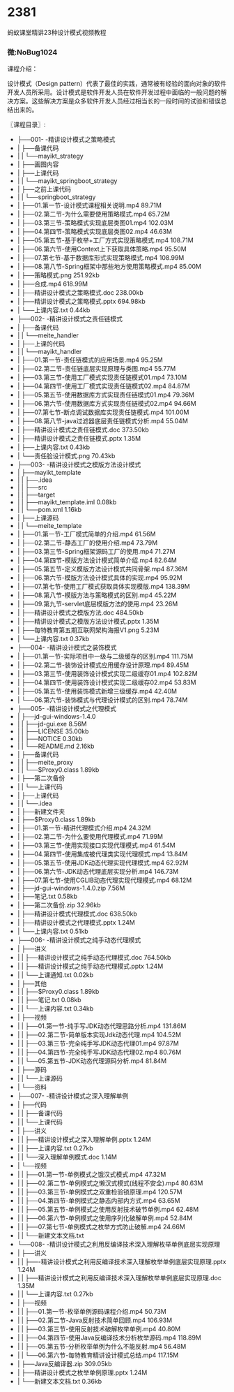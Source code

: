 # 2381
蚂蚁课堂精讲23种设计模式视频教程
### 微:NoBug1024 


课程介绍：

设计模式（Design pattern）代表了最佳的实践，通常被有经验的面向对象的软件开发人员所采用。设计模式是软件开发人员在软件开发过程中面临的一般问题的解决方案。这些解决方案是众多软件开发人员经过相当长的一段时间的试验和错误总结出来的。


〖课程目录〗:

- ├──001- -精讲设计模式之策略模式  
- |   ├──备课代码  
- |   |   └──mayikt_strategy  
- |   ├──画图内容  
- |   ├──上课代码  
- |   |   └──mayikt_springboot_strategy  
- |   ├──之前上课代码  
- |   |   └──springboot_strategy  
- |   ├──01.第一节-设计模式课程相关说明.mp4  89.71M
- |   ├──02.第二节-为什么需要使用策略模式.mp4  65.72M
- |   ├──03.第三节-策略模式实现底层类图01.mp4  102.03M
- |   ├──04.第四节-策略模式实现底层类图02.mp4  46.63M
- |   ├──05.第五节-基于枚举+工厂方式实现策略模式.mp4  108.71M
- |   ├──06.第六节-使用Context上下获取具体策略.mp4  95.50M
- |   ├──07.第七节-基于数据库形式实现策略模式.mp4  108.99M
- |   ├──08.第八节-Spring框架中那些地方使用策略模式.mp4  85.00M
- |   ├──策略模式.png  251.92kb
- |   ├──合成.mp4  618.99M
- |   ├──精讲设计模式之策略模式.doc  238.00kb
- |   ├──精讲设计模式之策略模式.pptx  694.98kb
- |   └──上课内容.txt  0.44kb
- ├──002- -精讲设计模式之责任链模式  
- |   ├──备课代码  
- |   |   └──meite_handler  
- |   ├──上课的代码  
- |   |   └──mayikt_handler  
- |   ├──01.第一节-责任链模式的应用场景.mp4  95.25M
- |   ├──02.第二节-责任链底层实现原理与类图.mp4  55.77M
- |   ├──03.第三节-使用工厂模式实现责任链模式01.mp4  73.10M
- |   ├──04.第四节-使用工厂模式实现责任链模式02.mp4  84.87M
- |   ├──05.第五节-使用数据库方式实现责任链模式01.mp4  79.36M
- |   ├──06.第六节-使用数据库方式实现责任链模式02.mp4  94.66M
- |   ├──07.第七节-断点调试数据库实现责任链模式.mp4  101.00M
- |   ├──08.第八节-java过滤器底层责任链模式分析.mp4  55.04M
- |   ├──精讲设计模式之责任链模式.doc  373.50kb
- |   ├──精讲设计模式之责任链模式.pptx  1.35M
- |   ├──上课内容.txt  0.43kb
- |   └──责任脸设计模式.png  70.43kb
- ├──003- -精讲设计模式之模版方法设计模式  
- |   ├──mayikt_template  
- |   |   ├──.idea  
- |   |   ├──src  
- |   |   ├──target  
- |   |   ├──mayikt_template.iml  0.08kb
- |   |   └──pom.xml  1.16kb
- |   ├──上课源码  
- |   |   └──meite_template  
- |   ├──01.第一节-工厂模式简单的介绍.mp4  61.56M
- |   ├──02.第二节-静态工厂的使用介绍.mp4  73.79M
- |   ├──03.第三节-Spring框架源码工厂的使用.mp4  71.27M
- |   ├──04.第四节-模版方法设计模式简单介绍.mp4  82.64M
- |   ├──05.第五节-定义模版方法设计模式共同骨架.mp4  87.36M
- |   ├──06.第六节-模版方法设计模式具体的实现.mp4  95.92M
- |   ├──07.第七节-使用工厂模式获取具体实现模版.mp4  138.39M
- |   ├──08.第八节-模版方法与策略模式的区别.mp4  45.22M
- |   ├──09.第九节-servlet底层模版方法的使用.mp4  23.26M
- |   ├──精讲设计模式之模版方法.doc  484.50kb
- |   ├──精讲设计模式之模版方法设计模式.pptx  1.35M
- |   ├──每特教育第五期互联网架构海报V1.png  5.23M
- |   └──上课内容.txt  0.37kb
- ├──004- -精讲设计模式之装饰模式  
- |   ├──01.第一节-实际项目中一级与二级缓存的区别.mp4  111.75M
- |   ├──02.第二节-装饰设计模式应用缓存设计原理.mp4  89.45M
- |   ├──03.第三节-使用装饰设计模式实现二级缓存01.mp4  102.82M
- |   ├──04.第四节-使用装饰设计模式实现二级缓存02.mp4  53.83M
- |   ├──05.第五节-使用装饰模式新增三级缓存.mp4  42.40M
- |   └──06.第六节-装饰模式与代理设计模式的区别.mp4  78.74M
- ├──005- -精讲设计模式之代理模式  
- |   ├──jd-gui-windows-1.4.0  
- |   |   ├──jd-gui.exe  8.56M
- |   |   ├──LICENSE  35.00kb
- |   |   ├──NOTICE  0.30kb
- |   |   └──README.md  2.16kb
- |   ├──备课代码  
- |   |   ├──meite_proxy  
- |   |   └──$Proxy0.class  1.89kb
- |   ├──第二次备份  
- |   |   └──上课代码  
- |   ├──上课代码  
- |   |   └──.idea  
- |   ├──新建文件夹  
- |   ├──$Proxy0.class  1.89kb
- |   ├──01.第一节-精讲代理模式介绍.mp4  24.32M
- |   ├──02.第二节-为什么要使用代理模式.mp4  71.99M
- |   ├──03.第三节-使用实现接口实现代理模式.mp4  61.54M
- |   ├──04.第四节-使用集成被代理类实现代理模式.mp4  13.84M
- |   ├──05.第五节-使用JDK动态代理实现代理模式.mp4  62.92M
- |   ├──06.第六节-JDK动态代理底层实现分析.mp4  146.73M
- |   ├──07.第七节-使用CGLIB动态代理实现代理模式.mp4  68.12M
- |   ├──jd-gui-windows-1.4.0.zip  7.56M
- |   ├──笔记.txt  0.58kb
- |   ├──第二次备份.zip  32.96kb
- |   ├──精讲设计模式代理模式.doc  638.50kb
- |   ├──精讲设计模式之代理模式.pptx  1.24M
- |   └──上课内容.txt  0.51kb
- ├──006- -精讲设计模式之纯手动态代理模式  
- |   ├──讲义  
- |   |   ├──精讲设计模式之纯手动态代理模式.doc  764.50kb
- |   |   ├──精讲设计模式之纯手动态代理模式.pptx  1.24M
- |   |   └──上课通知.txt  0.02kb
- |   ├──其他  
- |   |   ├──$Proxy0.class  1.89kb
- |   |   ├──笔记.txt  0.08kb
- |   |   └──上课内容.txt  0.34kb
- |   ├──视频  
- |   |   ├──01.第一节-纯手写JDK动态代理思路分析.mp4  131.86M
- |   |   ├──02.第二节-简单版本实现Jdk动态代理.mp4  104.52M
- |   |   ├──03.第三节-完全纯手写JDK动态代理01.mp4  97.87M
- |   |   ├──04.第四节-完全纯手写JDK动态代理02.mp4  80.76M
- |   |   └──05.第五节-JDK动态代理源码分析.mp4  81.84M
- |   ├──源码  
- |   |   └──上课源码  
- |   └──资料  
- ├──007- -精讲设计模式之深入理解单例  
- |   ├──代码  
- |   |   ├──备课代码  
- |   |   └──上课代码  
- |   ├──讲义  
- |   |   ├──精讲设计模式之深入理解单例.pptx  1.24M
- |   |   ├──上课内容.txt  0.27kb
- |   |   └──深入理解单例模式.doc  1.14M
- |   └──视频  
- |   |   ├──01.第一节-单例模式之饿汉式模式.mp4  47.32M
- |   |   ├──02.第二节-单例模式之懒汉式模式(线程不安全).mp4  80.63M
- |   |   ├──03.第三节-单例模式之双重检验锁原理.mp4  120.57M
- |   |   ├──04.第四节-单例模式之静态内部内方式.mp4  63.65M
- |   |   ├──05.第五节-单例模式之使用反射技术破节单例.mp4  62.48M
- |   |   ├──06.第六节-单例模式之使用序列化破解单例.mp4  52.84M
- |   |   ├──07.第七节-单例模式之枚举方式防止破解.mp4  24.66M
- |   |   └──新建文本文档.txt  
- └──008- -精讲设计模式之利用反编译技术深入理解枚举单例底层实现原理  
- |   ├──讲义  
- |   |   ├──-精讲设计模式之利用反编译技术深入理解枚举单例底层实现原理.pptx  1.24M
- |   |   ├──精讲设计模式之利用反编译技术深入理解枚举单例底层实现原理.doc  1.35M
- |   |   └──上课内容.txt  0.27kb
- |   ├──视频  
- |   |   ├──01.第一节-枚举单例源码课程介绍.mp4  50.73M
- |   |   ├──02.第二节-Java反射技术简单回顾.mp4  106.93M
- |   |   ├──03.第三节-使用反射技术破解枚举单例.mp4  40.80M
- |   |   ├──04.第四节-使用Java反编译技术分析枚举源码.mp4  118.89M
- |   |   ├──05.第五节-分析枚举单例为什么不能反射.mp4  56.48M
- |   |   └──06.第六节-每特教育精讲设计模式总结.mp4  117.15M
- |   ├──Java反编译器.zip  309.05kb
- |   ├──精讲设计模式之枚举单例原理.pptx  1.24M
- |   └──新建文本文档.txt  0.36kb


